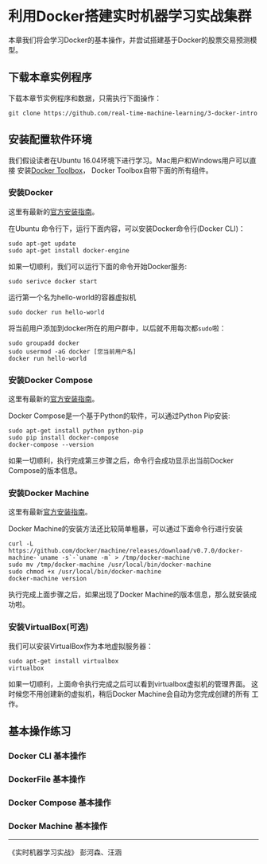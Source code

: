 
# 利用Docker搭建实时机器学习实战集群

本章我们将会学习Docker的基本操作，并尝试搭建基于Docker的股票交易预测模
型。

## 下载本章实例程序

下载本章节实例程序和数据，只需执行下面操作：

```shell
git clone https://github.com/real-time-machine-learning/3-docker-intro
```

## 安装配置软件环境

我们假设读者在Ubuntu 16.04环境下进行学习。Mac用户和Windows用户可以直接
安装[Docker Toolbox](https://www.docker.com/products/docker-toolbox)，
Docker Toolbox自带下面的所有组件。

### 安装Docker 

这里有最新的[官方安装指南](https://docs.docker.com/engine/installation/linux/ubuntulinux/#/install)。

在Ubuntu 命令行下，运行下面内容，可以安装Docker命令行(Docker CLI)：

```shell
sudo apt-get update 
sudo apt-get install docker-engine 
```

如果一切顺利，我们可以运行下面的命令开始Docker服务: 

```shell 
sudo serivce docker start 
``` 

运行第一个名为hello-world的容器虚拟机

```shell
sudo docker run hello-world 
``` 

将当前用户添加到docker所在的用户群中，以后就不用每次都`sudo`啦：

```shell
sudo groupadd docker 
sudo usermod -aG docker [您当前用户名] 
docker run hello-world 
```

### 安装Docker Compose 

这里有最新的[官方安装指南](https://docs.docker.com/compose/install/)。

Docker Compose是一个基于Python的软件，可以通过Python Pip安装:

```shell
sudo apt-get install python python-pip 
sudo pip install docker-compose 
docker-compose --version 
```
如果一切顺利，执行完成第三步骤之后，命令行会成功显示出当前Docker
Compose的版本信息。

### 安装Docker Machine 

这里有最新[官方安装指南](https://docs.docker.com/machine/install-machine/)。

Docker Machine的安装方法还比较简单粗暴，可以通过下面命令行进行安装

```shell
curl -L https://github.com/docker/machine/releases/download/v0.7.0/docker-machine-`uname -s`-`uname -m` > /tmp/docker-machine 
sudo mv /tmp/docker-machine /usr/local/bin/docker-machine
sudo chmod +x /usr/local/bin/docker-machine
docker-machine version 
```

执行完成上面步骤之后，如果出现了Docker Machine的版本信息，那么就安装成
功啦。

### 安装VirtualBox(可选)

我们可以安装VirtualBox作为本地虚拟服务器：

```shell
sudo apt-get install virtualbox 
virtualbox 
```

如果一切顺利，上面命令执行完成之后可以看到virtualbox虚拟机的管理界面。
这时候您不用创建新的虚拟机，稍后Docker Machine会自动为您完成创建的所有
工作。

## 基本操作练习

### Docker CLI 基本操作

### DockerFile 基本操作


### Docker Compose 基本操作


### Docker Machine 基本操作



--- 

《实时机器学习实战》 彭河森、汪涵